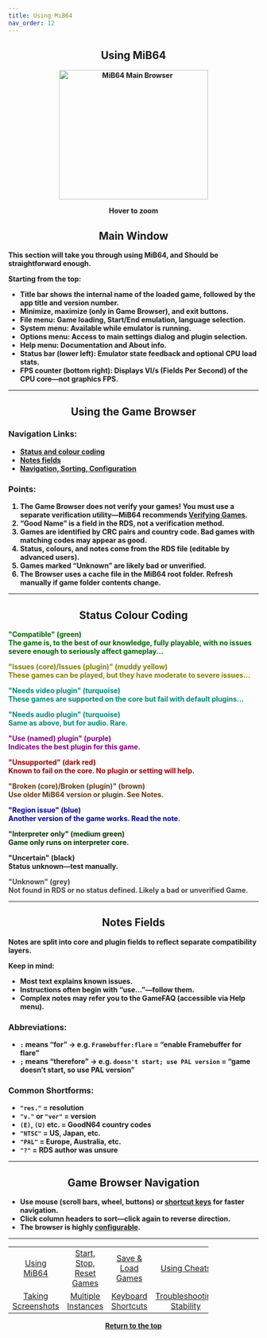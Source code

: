 ```yaml
---
title: Using MiB64
nav_order: 12
---
```


<!-- This one is the best to use for all situations. -->        
<style>
.zoom-pair {
  display: flex;
  gap: 12px;
  align-items: flex-end;
  justify-content: flex-start;
  position: relative;
  margin-left: auto;
  margin-right: auto;
  width: max-content;
  text-align: left;
}

.zoom-on-hover {
  display: inline-block;
  position: relative;
}

.zoom-on-hover img {
  display: block;
  cursor: zoom-in;
  transition: transform 0.3s ease;
  position: relative;
  z-index: 1;
  transform-origin: left center;
}

.zoom-on-hover:hover img {
  transform: scale(1.5);
}

.zoom-pair .zoom-on-hover:first-child:hover img {
  z-index: 9999;
}

.zoom-pair .zoom-on-hover:last-child:hover img {
  z-index: 100;
}

/* Final fix for standalone zoomable images */
.zoom-single {
  display: block;
  margin-left: auto;
  margin-right: auto;
  width: max-content;
  text-align: center;
}

.zoom-single:hover img {
  transform: scale(1.5);
  transform-origin: center center;
  z-index: 999;
}
</style>

## <center><b>Using MiB64</b></center>
<b>    
<div style="text-align: center;">
<div class="zoom-on-hover">
  <img src="/manual/asset/images/main.png" alt="MiB64 Main Browser" width="300" height="260" />
</div>
<p><strong>Hover to zoom</strong></p>
</div>

<!-- ClauseEcho: Interactive Image -->

<a name="Main_window"></a>
## <center><b>Main Window</b></center>
<b>

This section will take you through using MiB64, and Should be straightforward enough.

Starting from the top:

- Title bar shows the internal name of the loaded game, followed by the app title and version number.  
- Minimize, maximize (only in Game Browser), and exit buttons.  
- **File menu**: Game loading, Start/End emulation, language selection.  
- **System menu**: Available while emulator is running.  
- **Options menu**: Access to main settings dialog and plugin selection.  
- **Help menu**: Documentation and About info.  
- **Status bar** (lower left): Emulator state feedback and optional CPU load stats.  
- **FPS counter** (bottom right): Displays VI/s (Fields Per Second) of the CPU core—not graphics FPS.

---

<a name="Game_Browser"></a>
## <center><b>Using the Game Browser</b></center>
<b>

### Navigation Links:
- [Status and colour coding](#status)  
- [Notes fields](#notes)  
- [Navigation, Sorting, Configuration](#navigation)

### Points:
1. The Game Browser does not verify your games! You **must** use a separate verification utility—MiB64 recommends [Verifying Games](verify-games).  
2. “Good Name” is a field in the RDS, not a verification method.  
3. Games are identified by CRC pairs and country code. Bad games with matching codes may appear as good.  
4. Status, colours, and notes come from the RDS file (editable by advanced users).  
5. Games marked “Unknown” are likely bad or unverified.  
6. The Browser uses a cache file in the MiB64 root folder. Refresh manually if game folder contents change.

---

<a name="status"></a>
## <center><b>Status Colour Coding</b></center>
<b>

<p><font color="#006600">"Compatible" (green)<br>
The game is, to the best of our knowledge, fully playable, with no issues severe enough to seriously affect gameplay...
</font></p>

<p><font color="#827B00">"Issues (core)/Issues (plugin)" (muddy yellow)<br>
These games can be played, but they have moderate to severe issues...
</font></p>

<p><font color="#00897C">"Needs video plugin" (turquoise)<br>
These games are supported on the core but fail with default plugins...
</font></p>

<p><font color="#00897C">"Needs audio plugin" (turquoise)<br>
Same as above, but for audio. Rare.
</font></p>

<p><font color="#800080">"Use (named) plugin" (purple)<br>
Indicates the best plugin for this game.
</font></p>

<p><font color="#990000">"Unsupported" (dark red)<br>
Known to fail on the core. No plugin or setting will help.
</font></p>

<p><font color="#603913">"Broken (core)/Broken (plugin)" (brown)<br>
Use older MiB64 version or plugin. See Notes.
</font></p>

<p><font color="#000099">"Region issue" (blue)<br>
Another version of the game works. Read the note.
</font></p>

<p><font color="#003300">"Interpreter only" (medium green)<br>
Game only runs on interpreter core.
</font></p>

<p>"Uncertain" (black)<br>
Status unknown—test manually.
</p>

<p><font color="#444444">"Unknown" (grey)<br>
Not found in RDS or no status defined. Likely a bad or unverified Game.
</font></p>

---

<a name="notes"></a>
## <center><b>Notes Fields</b></center>
<b>

Notes are split into core and plugin fields to reflect separate compatibility layers.

Keep in mind:
- Most text explains known issues.  
- Instructions often begin with “use…”—follow them.  
- Complex notes may refer you to the GameFAQ (accessible via Help menu).

### Abbreviations:
- `:` means “for” → e.g. `Framebuffer:flare` = “enable Framebuffer for flare”  
- `;` means “therefore” → e.g. `doesn't start; use PAL version` = “game doesn’t start, so use PAL version”

### Common Shortforms:
- `"res."` = resolution  
- `"v."` or `"ver"` = version  
- `(E)`, `(U)` etc. = GoodN64 country codes  
- `"NTSC"` = US, Japan, etc.  
- `"PAL"` = Europe, Australia, etc.  
- `"?"` = RDS author was unsure

---

<a name="navigation"></a>
## <center><b>Game Browser Navigation</b></center>
<b>

- Use mouse (scroll bars, wheel, buttons) or [shortcut keys](keyboard-shortcuts) for faster navigation.  
- Click column headers to sort—click again to reverse direction.  
- The browser is highly [configurable](#Game_Browser).

---

<!-- Footer Navigation Block -->

<table align="center" style="width: 80%">
  <tr>
    <td style="text-align: center"><a href="using-mib64">Using MiB64</a></td>
    <td style="text-align: center"><a href="start-stop-reset-games">Start, Stop, Reset Games</a></td>
    <td style="text-align: center"><a href="save-load-games">Save &amp; Load Games</a></td>
    <td style="text-align: center"><a href="/manual/manual/manual/cheats.html">Using Cheats</a></td>
  </tr>
  <tr>
    <td style="text-align: center"><a href="taking-screenshots">Taking Screenshots</a></td>
    <td style="text-align: center"><a href="multiple-instances">Multiple Instances</a></td>
    <td style="text-align: center"><a href="keyboard-shortcuts">Keyboard Shortcuts</a></td>
    <td style="text-align: center"><a href="using-mib64-troubleshooting-stability">Troubleshooting Stability</a></td>
  </tr>
</table>

<p style="text-align:center"><a href="#">Return to the top</a></p>

<!-- ClauseEcho: Using MiB64 Protocol Activated -->
